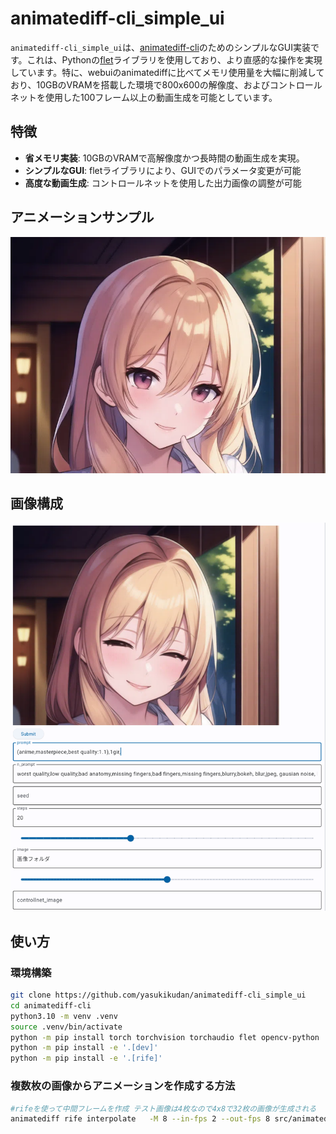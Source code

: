 # animatediff-cli_simple_ui

`animatediff-cli_simple_ui`は、[animatediff-cli](https://github.com/neggles/animatediff-cli)のためのシンプルなGUI実装です。これは、Pythonの[flet](https://flet.dev/)ライブラリを使用しており、より直感的な操作を実現しています。特に、webuiのanimatediffに比べてメモリ使用量を大幅に削減しており、10GBのVRAMを搭載した環境で800x600の解像度、およびコントロールネットを使用した100フレーム以上の動画生成を可能としています。

## 特徴

- **省メモリ実装**: 10GBのVRAMで高解像度かつ長時間の動画生成を実現。
- **シンプルなGUI**: fletライブラリにより、GUIでのパラメータ変更が可能
- **高度な動画生成**: コントロールネットを使用した出力画像の調整が可能

## アニメーションサンプル
![サンプル](https://raw.githubusercontent.com/yasukikudan/animatediff-cli_simple_ui/main/generate_anime_sample.webp)

## 画像構成
![サンプル](https://raw.githubusercontent.com/yasukikudan/animatediff-cli_simple_ui/main/simpe_ui_image.png)

## 使い方

### 環境構築

```sh
git clone https://github.com/yasukikudan/animatediff-cli_simple_ui
cd animatediff-cli
python3.10 -m venv .venv
source .venv/bin/activate
python -m pip install torch torchvision torchaudio flet opencv-python
python -m pip install -e '.[dev]'
python -m pip install -e '.[rife]'
```

### 複数枚の画像からアニメーションを作成する方法

```sh
#rifeを使って中間フレームを作成 テスト画像は4枚なので4x8で32枚の画像が生成される
animatediff rife interpolate   -M 8 --in-fps 2 --out-fps 8 src/animatediff/image_dir/
```




